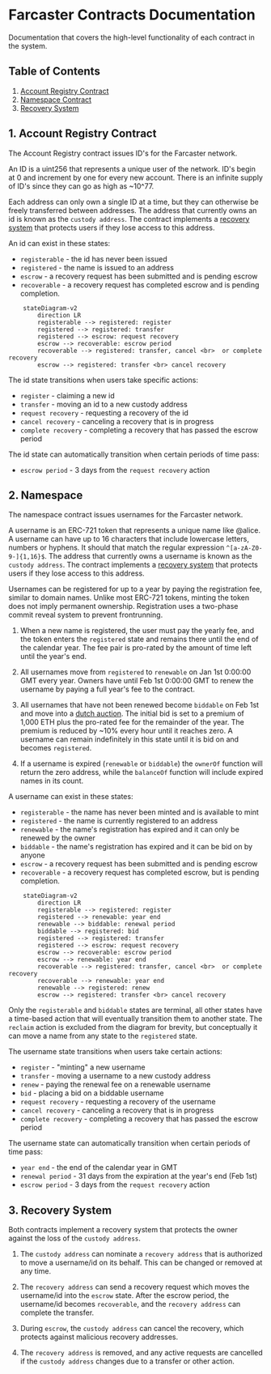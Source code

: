 # Farcaster Contracts Documentation

Documentation that covers the high-level functionality of each contract in the system.

## Table of Contents

1. [Account Registry Contract](#1-account-registry)
2. [Namespace Contract](#2-namespace)
3. [Recovery System](#3-recovery-system)

## 1. Account Registry Contract

The Account Registry contract issues ID's for the Farcaster network.

An ID is a uint256 that represents a unique user of the network. ID's begin at 0 and increment by one for every new account. There is an infinite supply of ID's since they can go as high as ~10^77.

Each address can only own a single ID at a time, but they can otherwise be freely transferred between addresses. The address that currently owns an id is known as the `custody address`. The contract implements a [recovery system](#3-recovery-system) that protects users if they lose access to this address.

An id can exist in these states:

- `registerable` - the id has never been issued
- `registered` - the name is issued to an address
- `escrow` - a recovery request has been submitted and is pending escrow
- `recoverable` - a recovery request has completed escrow and is pending completion.

```mermaid
    stateDiagram-v2
        direction LR
        registerable --> registered: register
        registered --> registered: transfer
        registered --> escrow: request recovery
        escrow --> recoverable: escrow period
        recoverable --> registered: transfer, cancel <br>  or complete recovery
        escrow --> registered: transfer <br> cancel recovery
```

The id state transitions when users take specific actions:

- `register` - claiming a new id
- `transfer` - moving an id to a new custody address
- `request recovery` - requesting a recovery of the id
- `cancel recovery` - canceling a recovery that is in progress
- `complete recovery` - completing a recovery that has passed the escrow period

The id state can automatically transition when certain periods of time pass:

- `escrow period` - 3 days from the `request recovery` action

## 2. Namespace

The namespace contract issues usernames for the Farcaster network.

A username is an ERC-721 token that represents a unique name like @alice. A username can have up to 16 characters that include lowercase letters, numbers or hyphens. It should that match the regular expression `^[a-zA-Z0-9-]{1,16}$`. The address that currently owns a username is known as the `custody address`. The contract implements a [recovery system](#3-recovery-system) that protects users if they lose access to this address.

Usernames can be registered for up to a year by paying the registration fee, similar to domain names. Unlike most ERC-721 tokens, minting the token does not imply permanent ownership. Registration uses a two-phase commit reveal system to prevent frontrunning.

1. When a new name is registered, the user must pay the yearly fee, and the token enters the `registered` state and remains there until the end of the calendar year. The fee pair is pro-rated by the amount of time left until the year's end.

2. All usernames move from `registered` to `renewable` on Jan 1st 0:00:00 GMT every year. Owners have until Feb 1st 0:00:00 GMT to renew the username by paying a full year's fee to the contract.

3. All usernames that have not been renewed become `biddable` on Feb 1st and move into a [dutch auction](https://en.wikipedia.org/wiki/Dutch_auction). The initial bid is set to a premium of 1,000 ETH plus the pro-rated fee for the remainder of the year. The premium is reduced by ~10% every hour until it reaches zero. A username can remain indefinitely in this state until it is bid on and becomes `registered`.

4. If a username is expired (`renewable` or `biddable`) the `ownerOf` function will return the zero address, while the `balanceOf` function will include expired names in its count.

A username can exist in these states:

- `registerable` - the name has never been minted and is available to mint
- `registered` - the name is currently registered to an address
- `renewable` - the name's registration has expired and it can only be renewed by the owner
- `biddable` - the name's registration has expired and it can be bid on by anyone
- `escrow` - a recovery request has been submitted and is pending escrow
- `recoverable` - a recovery request has completed escrow, but is pending completion.

```mermaid
    stateDiagram-v2
        direction LR
        registerable --> registered: register
        registered --> renewable: year end
        renewable --> biddable: renewal period
        biddable --> registered: bid
        registered --> registered: transfer
        registered --> escrow: request recovery
        escrow --> recoverable: escrow period
        escrow --> renewable: year end
        recoverable --> registered: transfer, cancel <br>  or complete recovery
        recoverable --> renewable: year end
        renewable --> registered: renew
        escrow --> registered: transfer <br> cancel recovery
```

Only the `registerable` and `biddable` states are terminal, all other states have a time-based action that will eventually transition them to another state. The `reclaim` action is excluded from the diagram for brevity, but conceptually it can move a name from any state to the `registered` state.

The username state transitions when users take certain actions:

- `register` - "minting" a new username
- `transfer` - moving a username to a new custody address
- `renew` - paying the renewal fee on a renewable username
- `bid` - placing a bid on a biddable username
- `request recovery` - requesting a recovery of the username
- `cancel recovery` - canceling a recovery that is in progress
- `complete recovery` - completing a recovery that has passed the escrow period

The username state can automatically transition when certain periods of time pass:

- `year end` - the end of the calendar year in GMT
- `renewal period` - 31 days from the expiration at the year's end (Feb 1st)
- `escrow period` - 3 days from the `request recovery` action

## 3. Recovery System

Both contracts implement a recovery system that protects the owner against the loss of the `custody address`.

1. The `custody address` can nominate a `recovery address` that is authorized to move a username/id on its behalf. This can be changed or removed at any time.

2. The `recovery address` can send a recovery request which moves the username/id into the `escrow` state. After the escrow period, the username/id becomes `recoverable`, and the `recovery address` can complete the transfer.

3. During `escrow`, the `custody address` can cancel the recovery, which protects against malicious recovery addresses.

4. The `recovery address` is removed, and any active requests are cancelled if the `custody address` changes due to a transfer or other action.
